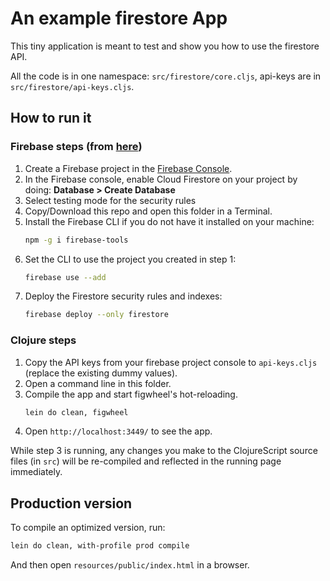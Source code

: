 # An example firestore App

This tiny application is meant to test and show you how to use the firestore API.

All the code is in one namespace: `src/firestore/core.cljs`, api-keys are in
`src/firestore/api-keys.cljs`.

## How to run it

### Firebase steps (from [here](https://github.com/firebase/quickstart-js/tree/master/firestore))
1. Create a Firebase project in the [Firebase Console](https://console.firebase.google.com).
2. In the Firebase console, enable Cloud Firestore on your project by doing: **Database > Create Database**
3. Select testing mode for the security rules
4. Copy/Download this repo and open this folder in a Terminal.
5. Install the Firebase CLI if you do not have it installed on your machine:
   ```bash
   npm -g i firebase-tools
   ```
6. Set the CLI to use the project you created in step 1:
   ```bash
   firebase use --add
   ```
7. Deploy the Firestore security rules and indexes:
   ```bash
   firebase deploy --only firestore
   ```

### Clojure steps

1. Copy the API keys from your firebase project console to `api-keys.cljs` (replace
   the existing dummy values).
2. Open a command line in this folder.
3. Compile the app and start figwheel's hot-reloading.
   ```bash
   lein do clean, figwheel
   ```
4. Open `http://localhost:3449/` to see the app.

While step 3 is running, any changes you make to the ClojureScript source files
(in `src`) will be re-compiled and reflected in the running page immediately.

## Production version

To compile an optimized version, run:

```bash
lein do clean, with-profile prod compile
```

And then open `resources/public/index.html` in a browser.

